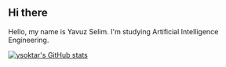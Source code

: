 ## Hi there
Hello, my name is Yavuz Selim. I'm studying Artificial Intelligence Engineering.

[![ysoktar's GitHub stats](https://github-readme-stats.vercel.app/api?username=ysoktar&show_icons=true&theme=radical)](https://github.com/anuraghazra/github-readme-stats)
